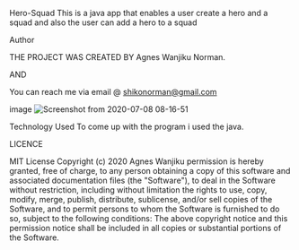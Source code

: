 Hero-Squad
This is a java app that enables a user create a hero and a squad and also the user can add a hero to a squad


Author

THE PROJECT WAS CREATED BY Agnes Wanjiku Norman.


AND

You can reach me via email @ shikonorman@gmail.com




image
![Screenshot from 2020-07-08 08-16-51](https://user-images.githubusercontent.com/63198747/86999196-b0a67c00-c1ba-11ea-9a92-13a5fa9874b6.png)



Technology Used
To come up with the program i used the java.


LICENCE

MIT License Copyright (c) 2020 Agnes Wanjiku permission is hereby granted, free of charge, to any person obtaining a copy of this software and associated documentation files (the "Software"), to deal in the Software without restriction, including without limitation the rights to use, copy, modify, merge, publish, distribute, sublicense, and/or sell copies of the Software, and to permit persons to whom the Software is furnished to do so, subject to the following conditions: The above copyright notice and this permission notice shall be included in all copies or substantial portions of the Software.
